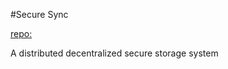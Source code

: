 #Secure Sync

[repo:](https://github.com/nerditall/SecureSync.git)


A distributed decentralized secure storage system